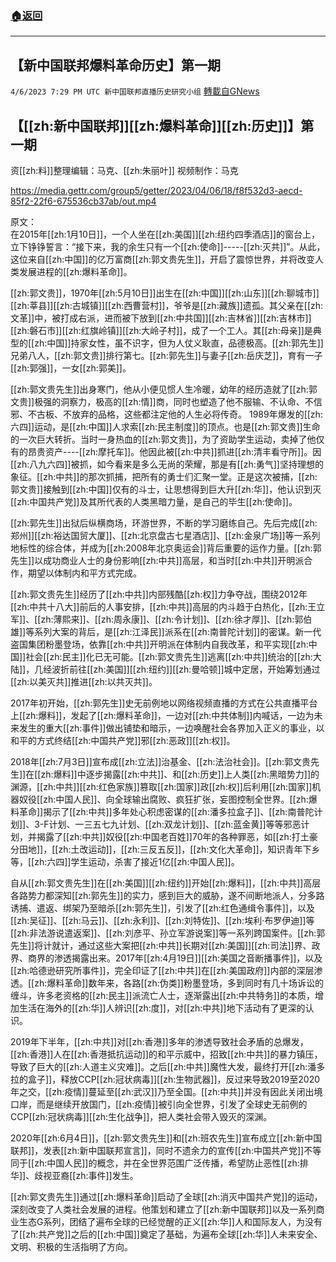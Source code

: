 ###  [:house:返回](README.md)
---


## 【新中国联邦爆料革命历史】第一期
`4/6/2023 7:29 PM UTC 新中国联邦直播历史研究小组` [轉載自GNews](https://gnews.org/articles/1076484)


## 【[[zh:新中国联邦]][[zh:爆料革命]][[zh:历史]]】第一期  
资[[zh:料]]整理编辑：马克、[[zh:朱丽叶]]  视频制作：马克

https://media.gettr.com/group5/getter/2023/04/06/18/f8f532d3-aecd-85f2-22f6-675536cb37ab/out.mp4

原文：  
在2015年[[zh:1月10日]]，一个人坐在[[zh:美国]][[zh:纽约四季酒店]]的窗台上，立下铮铮誓言：“接下来，我的余生只有一个[[zh:使命]]-----[[zh:灭共]]”。从此，这位来自[[zh:中国]]的亿万富商[[zh:郭文贵先生]]，开启了震惊世界，并将改变人类发展进程的[[zh:爆料革命]]。

[[zh:郭文贵]]，1970年[[zh:5月10日]]出生在[[zh:中国]][[zh:山东]][[zh:聊城市]][[zh:莘县]][[zh:古城镇]][[zh:西曹营村]]，爷爷是[[zh:藏族]]遗孤。其父亲在[[zh:文革]]中，被打成右派，进而被下放到[[zh:中共国]][[zh:吉林省]][[zh:吉林市]][[zh:磐石市]][[zh:红旗岭镇]][[zh:大岭子村]]，成了一个工人。其[[zh:母亲]]是典型的[[zh:中国]]持家女性，虽不识字，但为人仗义耿直，品德极高。[[zh:郭先生]]兄弟八人，[[zh:郭文贵]]排行第七。[[zh:郭先生]]与妻子[[zh:岳庆芝]]，育有一子[[zh:郭强]]，一女[[zh:郭美]]。

[[zh:郭文贵先生]]出身寒门，他从小便见惯人生冷暖，幼年的经历造就了[[zh:郭文贵]]极强的洞察力，极高的[[zh:情]]商，同时也塑造了他不服输、不认命、不信邪、不古板、不放弃的品格，这些都注定他的人生必将传奇。
1989年爆发的[[zh:六四]]运动，是[[zh:中国]]人求索[[zh:民主制度]]的顶点。也是[[zh:郭文贵]]生命的一次巨大转折。当时一身热血的[[zh:郭文贵]]，为了资助学生运动，卖掉了他仅有的昂贵资产----[[zh:摩托车]]。他因此被[[zh:中共]]抓进[[zh:清丰看守所]]。因[[zh:八九六四]]被抓，如今看来是多么无尚的荣耀，那是有[[zh:勇气]]坚持理想的象征。[[zh:中共]]的那次抓捕，把所有的勇士们汇聚一堂。正是这次被捕，[[zh:郭文贵]]接触到[[zh:中国]]仅有的斗士，让思想得到巨大升[[zh:华]]，他认识到灭[[zh:中国共产党]]及其所代表的人类黑暗力量，是自己的毕生[[zh:使命]]。

[[zh:郭先生]]出狱后纵横商场，环游世界，不断的学习磨练自己。先后完成[[zh:郑州]][[zh:裕达国贸大厦]]、[[zh:北京盘古七星酒店]]、[[zh:金泉广场]]等一系列地标性的综合体，并成为[[zh:2008年北京奥运会]]背后重要的运作力量。[[zh:郭先生]]以成功商业人士的身份影响[[zh:中共]]高层，和当时[[zh:中共]]开明派合作，期望以体制内和平方式完成。

[[zh:郭文贵先生]]经历了[[zh:中共]]内部残酷[[zh:权]]力争夺战，围绕2012年[[zh:中共十八大]]前后的人事安排，[[zh:中共]]高层的内斗趋于白热化，[[zh:王立军]]、[[zh:薄熙来]]、[[zh:周永康]]、[[zh:令计划]]、[[zh:徐才厚]]、[[zh:郭伯雄]]等系列大案的背后，是[[zh:江泽民]]派系在[[zh:南普陀计划]]的密谋。新一代盗国集团粉墨登场，依靠[[zh:中共]]开明派在体制内自我改革，和平实现[[zh:中国]]社会[[zh:民主]]化已无可能。[[zh:郭文贵先生]]逃离[[zh:中共]]统治的[[zh:大陆]]，几经波折前往[[zh:美国]][[zh:纽约]][[zh:曼哈顿]]城中定居，开始筹划通过[[zh:以美灭共]]推进[[zh:以共灭共]]。

2017年初开始，[[zh:郭先生]]史无前例地以网络视频直播的方式在公共直播平台上[[zh:爆料]]，发起了[[zh:爆料革命]]，一边对[[zh:中共体制]]内喊话，一边为未来发生的重大[[zh:事件]]做出铺垫和暗示，一边唤醒社会各界加入正义的事业，以和平的方式终结[[zh:中国共产党]]邪[[zh:恶政]][[zh:权]]。


2018年[[zh:7月3日]]宣布成[[zh:立法]]治基金、[[zh:法治社会]]。[[zh:郭文贵先生]]在[[zh:爆料]]中逐步揭露[[zh:中共]]、和[[zh:历史]]上人类[[zh:黑暗势力]]的渊源，[[zh:中共]][[zh:红色家族]]篡取[[zh:国家]]政[[zh:权]]后利用[[zh:国家]]机器奴役[[zh:中国人民]]、向全球输出腐败、疯狂扩张，妄图控制全世界。[[zh:爆料革命]]揭示了[[zh:中共]]多年处心积虑密谋的[[zh:潘多拉盒子]]、[[zh:南普陀计划]]、3-F计划、一三五七九计划、[[zh:双龙计划]]、[[zh:蓝金黄]]等等邪恶计划，并揭露了[[zh:中共]]奴役[[zh:中国老百姓]]70年的各种罪恶，如[[zh:打土豪分田地]]，[[zh:土改运动]]，[[zh:三反五反]]，[[zh:文化大革命]]，知识青年下乡等，[[zh:六四]]学生运动，杀害了接近1亿[[zh:中国人民]]。

自从[[zh:郭文贵先生]]在[[zh:美国]][[zh:纽约]]开始[[zh:爆料]]，[[zh:中共]]高层各路势力都深知[[zh:郭先生]]的实力，感到巨大的威胁，遂不间断地派人，分多路诱捕、遣返、绑架乃至暗杀[[zh:郭先生]]，引发了[[zh:红色通缉令事件]]，以及[[zh:吴征]]、[[zh:马云]]、[[zh:永利]]、[[zh:刘特佐]]、[[zh:埃利·布罗伊迪]]等[[zh:非法游说遣返案]]、[[zh:刘彦平、孙立军游说案]]等一系列跨国案件。[[zh:郭先生]]将计就计，通过这些大案把[[zh:中共]]长期对[[zh:美国]][[zh:司法]]界、政界、商界的渗透揭露出来。2017年[[zh:4月19日]][[zh:美国之音断播事件]]，以及[[zh:哈德逊研究所事件]]，完全印证了[[zh:中共]]在[[zh:美国政府]]内部的深层渗透。[[zh:爆料革命]]数年来，各路[[zh:伪类]]粉墨登场，多到同时有几十场诉讼的缠斗，许多老资格的[[zh:民主]]派流亡人士，逐渐露出[[zh:中共特务]]的本质，增加生活在海外的[[zh:华]]人辨识[[zh:度]]，对[[zh:中共]]地下活动有了更深的认识。

2019年下半年，[[zh:中共]]对[[zh:香港]]多年的渗透导致社会矛盾的总爆发，[[zh:香港]]人在[[zh:香港抵抗运动]]的和平示威中，招致[[zh:中共]]的暴力镇压，导致了巨大的[[zh:人道主义灾难]]。之后[[zh:中共]]魔性大发，最终打开[[zh:潘多拉的盒子]]，释放CCP[[zh:冠状病毒]][[zh:生物武器]]，反过来导致2019至2020年之交，[[zh:疫情]]蔓延至[[zh:武汉]]乃至全国。[[zh:中共]]并没有因此关闭出境口岸，而是继续开放国门，[[zh:疫情]]被引向全世界，引发了全球史无前例的CCP[[zh:冠状病毒]][[zh:生化战争]]，把人类社会带入毁灭的深渊。

2020年[[zh:6月4日]]，[[zh:郭文贵先生]]和[[zh:班农先生]]宣布成立[[zh:新中国联邦]]，发表[[zh:新中国联邦宣言]]，同时不遗余力的宣传[[zh:中国共产党]]不等同于[[zh:中国人民]]的概念，并在全世界范围广泛传播，希望防止恶性[[zh:排华]]、歧视亚裔[[zh:事件]]发生。


[[zh:郭文贵先生]]通过[[zh:爆料革命]]启动了全球[[zh:消灭中国共产党]]的运动，深刻改变了人类社会发展的进程。他策划和建立了[[zh:新中国联邦]]以及一系列商业生态G系列，团结了遍布全球的已经觉醒的正义[[zh:华]]人和国际友人，为没有了[[zh:共产党]]之后的[[zh:中国]]奠定了基础，为遍布全球[[zh:华]]人未来安全、文明、积极的生活指明了方向。

